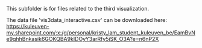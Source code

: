 This subfolder is for files related to the third visualization.

The data file 'vis3data_interactive.csv' can be downloaded here: https://kuleuven-my.sharepoint.com/:x:/g/personal/kristy_lam_student_kuleuven_be/EamBvNe9qhhBnkasik6GOKQBA9kIDOyY3arRfy5iSK_O3A?e=n6nP2X
